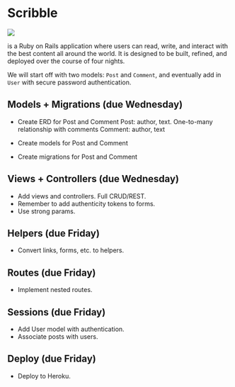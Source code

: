 # Scribble

![](https://dl.dropboxusercontent.com/s/8frf8rblw6pnpds/hipsterlogogenerator_1438007087793.png?dl=0)

is a Ruby on Rails application where users can read, write, and interact
with the best content all around the world. It is designed to be built, refined, and deployed over the course of four nights.

We will start off with two models: `Post` and `Comment`, and eventually
add in `User` with secure password authentication.

## Models + Migrations (due Wednesday)

- Create ERD for Post and Comment
Post: author, text. One-to-many relationship with comments
Comment: author, text

- Create models for Post and Comment
- Create migrations for Post and Comment

## Views + Controllers (due Wednesday)

- Add views and controllers. Full CRUD/REST.
- Remember to add authenticity tokens to forms.
- Use strong params.

## Helpers (due Friday)

- Convert links, forms, etc. to helpers.

## Routes (due Friday)

- Implement nested routes.

## Sessions (due Friday)

- Add User model with authentication.
- Associate posts with users.

## Deploy (due Friday)

- Deploy to Heroku.
